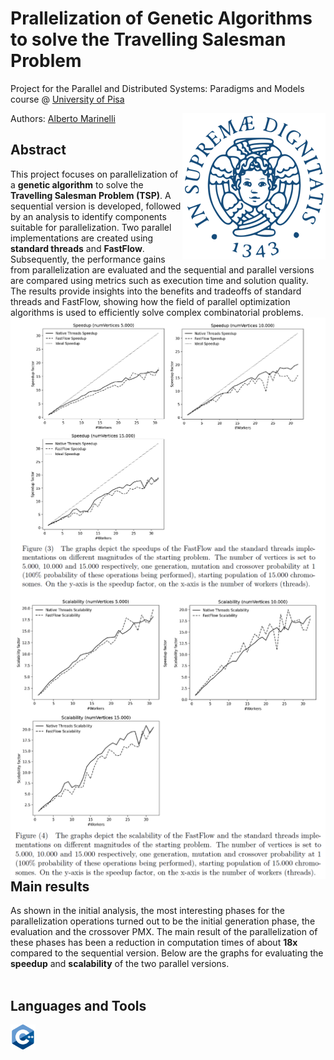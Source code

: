 # Prallelization of Genetic Algorithms to solve the Travelling Salesman Problem

Project for the Parallel and Distributed Systems: Paradigms and Models course @ [University of Pisa](https://www.unipi.it/index.php/english)

<img src="imgs/unipi_logo.png" align="right" alt="Unipi logo">

Authors: [Alberto Marinelli](https://github.com/AlbertoMarinelli)


## Abstract
This project focuses on parallelization of a **genetic algorithm** to solve the **Travelling Salesman Problem (TSP)**. A sequential version is developed, followed by an analysis to identify components suitable for parallelization. Two parallel implementations are created using **standard threads** and **FastFlow**. Subsequently, the performance gains from parallelization are evaluated and the sequential and parallel versions are compared using metrics such as execution time and solution quality. The results provide insights into the benefits and tradeoffs of standard threads and FastFlow, showing how the field of parallel optimization algorithms is used to efficiently solve complex combinatorial problems.
<img src="imgs/speedup.png" align="right" alt="Speedup">
<img src="imgs/scalability.png" align="right" alt="Scalability">
<br /><br />

## Main results
As shown in the initial analysis, the most interesting phases for the parallelization operations turned out to be the initial generation phase, the evaluation and the crossover PMX. The main result of the parallelization of these phases has been a reduction in computation times of about **18x** compared to the sequential version. Below are the graphs for evaluating the **speedup** and **scalability** of the two parallel versions.
<br /><br />

## Languages and Tools
<p align="left"> <a href="https://www.w3schools.com/cpp/" target="_blank" rel="noreferrer"> <img src="https://raw.githubusercontent.com/devicons/devicon/master/icons/cplusplus/cplusplus-original.svg" alt="cplusplus" width="40" height="40"/> </a> </p>
